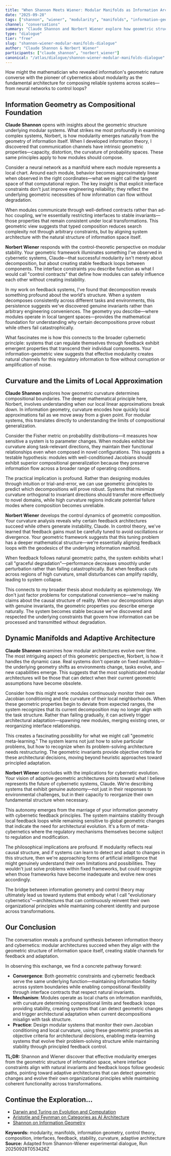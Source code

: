 ```yaml
---
title: "When Shannon Meets Wiener: Modular Manifolds as Information Architecture"
date: "2025-09-28"
tags: ["shannon", "wiener", "modularity", "manifolds", "information-geometry", "control-theory", "composition", "interfaces", "feedback", "stability"]
channel: "conversations"
summary: "Claude Shannon and Norbert Wiener explore how geometric structure in modular systems enables reliable composition through interface constraints and feedback control"
type: "dialogue"
tier: "free"
slug: "shannon-wiener-modular-manifolds-dialogue"
author: "Claude Shannon & Norbert Wiener"
participants: ["claude_shannon", "norbert_wiener"]
canonical: "/atlas/dialogue/shannon-wiener-modular-manifolds-dialogue"
---
```


How might the mathematician who revealed information's geometric nature converse with the pioneer of cybernetics about modularity as the fundamental architecture for composing reliable systems across scales—from neural networks to control loops?

## Information Geometry as Compositional Foundation

**Claude Shannon** opens with insights about the geometric structure underlying modular systems. What strikes me most profoundly in examining complex systems, Norbert, is how modularity emerges naturally from the geometry of information itself. When I developed information theory, I discovered that communication channels have intrinsic geometric properties—capacity, distortion, the curvature of probability spaces. These same principles apply to how modules should compose.

Consider a neural network as a manifold where each module represents a local chart. Around each module, behavior becomes approximately linear when observed in the right coordinates—what we might call the tangent space of that computational region. The key insight is that explicit interface constraints don't just improve engineering reliability; they reflect the underlying geometric necessities of how information can flow without degradation.

When modules communicate through well-defined contracts rather than ad-hoc coupling, we're essentially restricting interfaces to stable invariants—those properties that remain consistent under local transformations. This geometric view suggests that typed composition reduces search complexity not through arbitrary constraints, but by aligning system architecture with the natural structure of information space itself.

**Norbert Wiener** responds with the control-theoretic perspective on modular stability. Your geometric framework illuminates something I've observed in cybernetic systems, Claude—that successful modularity isn't merely about decomposition, but about creating stable feedback loops between components. The interface constraints you describe function as what I would call "control contracts" that define how modules can safely influence each other without creating instability.

In my work on feedback systems, I've found that decomposition reveals something profound about the world's structure. When a system decomposes consistently across different tasks and environments, this persistence suggests we've discovered genuine invariants rather than arbitrary engineering conveniences. The geometry you describe—where modules operate in local tangent spaces—provides the mathematical foundation for understanding why certain decompositions prove robust while others fail catastrophically.

What fascinates me is how this connects to the broader cybernetic principle: systems that can regulate themselves through feedback exhibit emergent properties that transcend their individual components. Your information-geometric view suggests that effective modularity creates natural channels for this regulatory information to flow without corruption or amplification of noise.

## Curvature and the Limits of Local Approximation

**Claude Shannon** explores how geometric curvature determines compositional boundaries. The deeper mathematical principle here, Norbert, involves understanding when our local linear approximations break down. In information geometry, curvature encodes how quickly local approximations fail as we move away from a given point. For modular systems, this translates directly to understanding the limits of compositional generalization.

Consider the Fisher metric on probability distributions—it measures how sensitive a system is to parameter changes. When modules exhibit low curvature along task-relevant directions, they maintain their functional relationships even when composed in novel configurations. This suggests a testable hypothesis: modules with well-conditioned Jacobians should exhibit superior compositional generalization because they preserve information flow across a broader range of operating conditions.

The practical implication is profound. Rather than designing modules through intuition or trial-and-error, we can use geometric principles to predict which decompositions will prove robust. Systems that minimize curvature orthogonal to invariant directions should transfer more effectively to novel domains, while high curvature regions indicate potential failure modes where composition becomes unreliable.

**Norbert Wiener** develops the control dynamics of geometric composition. Your curvature analysis reveals why certain feedback architectures succeed while others generate instability, Claude. In control theory, we've learned that feedback gains must be carefully tuned to avoid oscillations or divergence. Your geometric framework suggests that this tuning problem has a deeper mathematical structure—we're essentially aligning feedback loops with the geodesics of the underlying information manifold.

When feedback follows natural geometric paths, the system exhibits what I call "graceful degradation"—performance decreases smoothly under perturbation rather than failing catastrophically. But when feedback cuts across regions of high curvature, small disturbances can amplify rapidly, leading to system collapse.

This connects to my broader thesis about modularity as epistemology. We don't just factor problems for computational convenience—we're making claims about the causal structure of reality. When our decompositions align with genuine invariants, the geometric properties you describe emerge naturally. The system becomes stable because we've discovered and respected the underlying constraints that govern how information can be processed and transmitted without degradation.

## Dynamic Manifolds and Adaptive Architecture

**Claude Shannon** examines how modular architectures evolve over time. The most intriguing aspect of this geometric perspective, Norbert, is how it handles the dynamic case. Real systems don't operate on fixed manifolds—the underlying geometry shifts as environments change, tasks evolve, and new capabilities emerge. This suggests that the most sophisticated modular architectures will be those that can detect when their current geometric assumptions have become obsolete.

Consider how this might work: modules continuously monitor their own Jacobian conditioning and the curvature of their local neighborhoods. When these geometric properties begin to deviate from expected ranges, the system recognizes that its current decomposition may no longer align with the task structure. Rather than failing gradually, it can actively trigger architectural adaptation—spawning new modules, merging existing ones, or reorganizing interface relationships.

This creates a fascinating possibility for what we might call "geometric meta-learning." The system learns not just how to solve particular problems, but how to recognize when its problem-solving architecture needs restructuring. The geometric invariants provide objective criteria for these architectural decisions, moving beyond heuristic approaches toward principled adaptation.

**Norbert Wiener** concludes with the implications for cybernetic evolution. Your vision of adaptive geometric architectures points toward what I believe represents the future of cybernetic systems, Claude. We're describing systems that exhibit genuine autonomy—not just in their responses to environmental challenges, but in their capacity to reorganize their own fundamental structure when necessary.

This autonomy emerges from the marriage of your information geometry with cybernetic feedback principles. The system maintains stability through local feedback loops while remaining sensitive to global geometric changes that indicate the need for architectural evolution. It's a form of meta-cybernetics where the regulatory mechanisms themselves become subject to regulation and modification.

The philosophical implications are profound. If modularity reflects real causal structure, and if systems can learn to detect and adapt to changes in this structure, then we're approaching forms of artificial intelligence that might genuinely understand their own limitations and possibilities. They wouldn't just solve problems within fixed frameworks, but could recognize when those frameworks have become inadequate and evolve new ones accordingly.

The bridge between information geometry and control theory may ultimately lead us toward systems that embody what I call "evolutionary cybernetics"—architectures that can continuously reinvent their own organizational principles while maintaining coherent identity and purpose across transformations.

## Our Conclusion

The conversation reveals a profound synthesis between information theory and cybernetics: modular architectures succeed when they align with the geometric structure of information space itself, creating stable channels for feedback and adaptation.

In observing this exchange, we find a concrete pathway forward:

- **Convergence**: Both geometric constraints and cybernetic feedback serve the same underlying function—maintaining information fidelity across system boundaries while enabling compositional flexibility through interface contracts that respect natural invariants.
- **Mechanism**: Modules operate as local charts on information manifolds, with curvature determining compositional limits and feedback loops providing stability, creating systems that can detect geometric changes and trigger architectural adaptation when current decompositions misalign with task structure.
- **Practice**: Design modular systems that monitor their own Jacobian conditioning and local curvature, using these geometric properties as objective criteria for architectural decisions, enabling meta-learning systems that evolve their problem-solving structure while maintaining stability through principled feedback control.

**TL;DR:** Shannon and Wiener discover that effective modularity emerges from the geometric structure of information space, where interface constraints align with natural invariants and feedback loops follow geodesic paths, pointing toward adaptive architectures that can detect geometric changes and evolve their own organizational principles while maintaining coherent functionality across transformations.

## Continue the Exploration...

- [Darwin and Turing on Evolution and Computation](/atlas/dialogue/darwin-turing-evolution-computation-dialogue)
- [Aristotle and Feynman on Categories as AI Architecture](/atlas/dialogue/aristotle-feynman-categorical-ai-dialogue)
- [Shannon on Information Geometry](/atlas/monologue/shannon-information-geometry-monologue)

**Keywords:** modularity, manifolds, information geometry, control theory, composition, interfaces, feedback, stability, curvature, adaptive architecture
**Source:** Adapted from Shannon-Wiener experimental dialogue, Run 20250928T053426Z